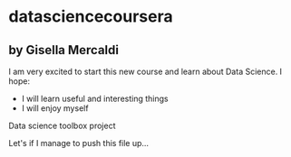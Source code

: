 # datasciencecoursera

## by Gisella Mercaldi

I am very excited to start this new course and learn about Data Science. I hope:


* I will learn useful and interesting things
* I will enjoy myself

Data science toolbox project

Let's if I manage to push this file up...
